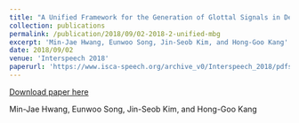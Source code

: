 ```yaml
---
title: "A Unified Framework for the Generation of Glottal Signals in Deep Learning-based Parametric Speech Synthesis Systems"
collection: publications
permalink: /publication/2018/09/02-2018-2-unified-mbg
excerpt: 'Min-Jae Hwang, Eunwoo Song, Jin-Seob Kim, and Hong-Goo Kang'
date: 2018/09/02
venue: 'Interspeech 2018'
paperurl: 'https://www.isca-speech.org/archive_v0/Interspeech_2018/pdfs/1590.pdf'
---
```


<a href='https://www.isca-speech.org/archive_v0/Interspeech_2018/pdfs/1590.pdf'>Download paper here</a>

Min-Jae Hwang, Eunwoo Song, Jin-Seob Kim, and Hong-Goo Kang
